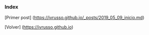 ### Index

[Primer post] (https://ivrusso.github.io/_posts/2019_05_09_inicio.md)


[Volver] (https://ivrusso.github.io)
